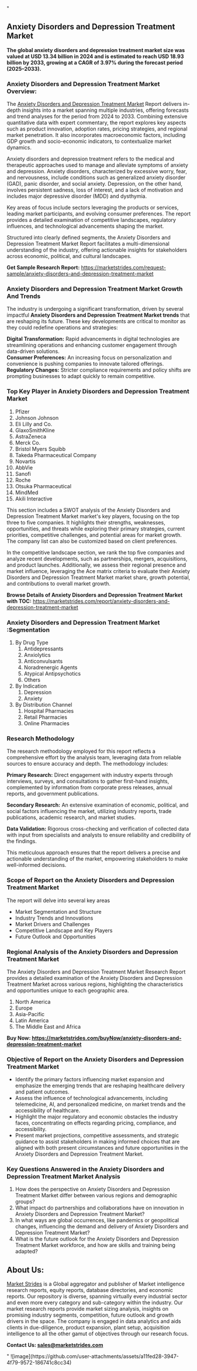 "<h2>Anxiety Disorders and Depression Treatment Market</h2>
<p><strong>The global anxiety disorders and depression treatment market size was valued at USD 13.34 billion in 2024 and is estimated to reach USD 18.93 billion by 2033, growing at a CAGR of 3.97% during the forecast period (2025–2033).</strong></p>
<h3>Anxiety Disorders and Depression Treatment Market Overview:</h3>
<p>The <a href=https://marketstrides.com/report/anxiety-disorders-and-depression-treatment-market>Anxiety Disorders and Depression Treatment Market</a><strong> </strong>Report delivers in-depth insights into a market spanning multiple industries, offering forecasts and trend analyses for the period from 2024 to 2033. Combining extensive quantitative data with expert commentary, the report explores key aspects such as product innovation, adoption rates, pricing strategies, and regional market penetration. It also incorporates macroeconomic factors, including GDP growth and socio-economic indicators, to contextualize market dynamics.</p>
<p>Anxiety disorders and depression treatment refers to the medical and therapeutic approaches used to manage and alleviate symptoms of anxiety and depression. Anxiety disorders, characterized by excessive worry, fear, and nervousness, include conditions such as generalized anxiety disorder (GAD), panic disorder, and social anxiety. Depression, on the other hand, involves persistent sadness, loss of interest, and a lack of motivation and includes major depressive disorder (MDD) and dysthymia.</p>
<p>Key areas of focus include sectors leveraging the products or services, leading market participants, and evolving consumer preferences. The report provides a detailed examination of competitive landscapes, regulatory influences, and technological advancements shaping the market.</p>
<p>Structured into clearly defined segments, the Anxiety Disorders and Depression Treatment Market Report facilitates a multi-dimensional understanding of the industry, offering actionable insights for stakeholders across economic, political, and cultural landscapes.</p>
<p><strong>Get Sample Research Report:</strong> <a href=https://marketstrides.com/request-sample/anxiety-disorders-and-depression-treatment-market>https://marketstrides.com/request-sample/anxiety-disorders-and-depression-treatment-market</a></p>
<h3>Anxiety Disorders and Depression Treatment Market Growth And Trends</h3>
<p>The industry is undergoing a significant transformation, driven by several impactful <strong>Anxiety Disorders and Depression Treatment Market trends</strong> that are reshaping its future. These key developments are critical to monitor as they could redefine operations and strategies:</p>
<p><strong>Digital Transformation:</strong> Rapid advancements in digital technologies are streamlining operations and enhancing customer engagement through data-driven solutions.<br /><strong>Consumer Preferences:</strong> An increasing focus on personalization and convenience is pushing companies to innovate tailored offerings.<br /><strong>Regulatory Changes:</strong> Stricter compliance requirements and policy shifts are prompting businesses to adapt quickly to remain competitive.</p>
<h3>Top Key Player in Anxiety Disorders and Depression Treatment Market</h3>
<p><ol>
<li>Pfizer</li>
<li>Johnson Johnson</li>
<li>Eli Lilly and Co.</li>
<li>GlaxoSmithKline</li>
<li>AstraZeneca</li>
<li>Merck Co.</li>
<li>Bristol Myers Squibb</li>
<li>Takeda Pharmaceutical Company</li>
<li>Novartis</li>
<li>AbbVie</li>
<li>Sanofi</li>
<li>Roche</li>
<li>Otsuka Pharmaceutical</li>
<li>MindMed</li>
<li>Akili Interactive</li>
</ol></p>
<p>This section includes a SWOT analysis of the Anxiety Disorders and Depression Treatment Market market's key players, focusing on the top three to five companies. It highlights their strengths, weaknesses, opportunities, and threats while exploring their primary strategies, current priorities, competitive challenges, and potential areas for market growth. The company list can also be customized based on client preferences.</p>
<p>In the competitive landscape section, we rank the top five companies and analyze recent developments, such as partnerships, mergers, acquisitions, and product launches. Additionally, we assess their regional presence and market influence, leveraging the Ace matrix criteria to evaluate their Anxiety Disorders and Depression Treatment Market market share, growth potential, and contributions to overall market growth.</p>
<p><strong>Browse Details of Anxiety Disorders and Depression Treatment Market with TOC:</strong> <a href=https://marketstrides.com/report/anxiety-disorders-and-depression-treatment-market>https://marketstrides.com/report/anxiety-disorders-and-depression-treatment-market</a></p>
<h3>Anxiety Disorders and Depression Treatment Market :Segmentation</h3>
<p><ol>
<li>By Drug Type
<ol>
<li>Antidepressants</li>
<li>Anxiolytics</li>
<li>Anticonvulsants</li>
<li>Noradrenergic Agents</li>
<li>Atypical Antipsychotics</li>
<li>Others</li>
</ol>
</li>
<li>By Indication
<ol>
<li>Depression</li>
<li>Anxiety</li>
</ol>
</li>
<li>By Distribution Channel
<ol>
<li>Hospital Pharmacies</li>
<li>Retail Pharmacies</li>
<li>Online Pharmacies</li>
</ol></li></ol></p>
<h3>Research Methodology</h3>
<p>The research methodology employed for this report reflects a comprehensive effort by the analysis team, leveraging data from reliable sources to ensure accuracy and depth. The methodology includes:</p>
<p><strong>Primary Research:</strong> Direct engagement with industry experts through interviews, surveys, and consultations to gather first-hand insights, complemented by information from corporate press releases, annual reports, and government publications.</p>
<p><strong>Secondary Research:</strong> An extensive examination of economic, political, and social factors influencing the market, utilizing industry reports, trade publications, academic research, and market studies.</p>
<p><strong>Data Validation:</strong> Rigorous cross-checking and verification of collected data with input from specialists and analysts to ensure reliability and credibility of the findings.</p>
<p>This meticulous approach ensures that the report delivers a precise and actionable understanding of the market, empowering stakeholders to make well-informed decisions.</p>
<h3>Scope of Report on the Anxiety Disorders and Depression Treatment Market</h3>
<p>The report will delve into several key areas</p>
<ul>
<li>Market Segmentation and Structure</li>
<li>Industry Trends and Innovations</li>
<li>Market Drivers and Challenges</li>
<li>Competitive Landscape and Key Players</li>
<li>Future Outlook and Opportunities</li>
</ul>
<h3>Regional Analysis of the Anxiety Disorders and Depression Treatment Market</h3>
<p>The Anxiety Disorders and Depression Treatment Market Research Report provides a detailed examination of the Anxiety Disorders and Depression Treatment Market across various regions, highlighting the characteristics and opportunities unique to each geographic area.</p>
<p><ol>
<li>North America</li>
<li>Europe</li>
<li>Asia-Pacific</li>
<li>Latin America</li>
<li>The Middle East and Africa</li>
</ol></p>
<p><strong>Buy Now: <a href=https://marketstrides.com/buyNow/anxiety-disorders-and-depression-treatment-market>https://marketstrides.com/buyNow/anxiety-disorders-and-depression-treatment-market</a></strong></p>
<h3><strong>Objective of Report on the Anxiety Disorders and Depression Treatment Market</strong></h3>
<ul>
<li>Identify the primary factors influencing market expansion and emphasize the emerging trends that are reshaping healthcare delivery and patient outcomes.</li>
<li>Assess the influence of technological advancements, including telemedicine, AI, and personalized medicine, on market trends and the accessibility of healthcare.</li>
<li>Highlight the major regulatory and economic obstacles the industry faces, concentrating on effects regarding pricing, compliance, and accessibility.</li>
<li>Present market projections, competitive assessments, and strategic guidance to assist stakeholders in making informed choices that are aligned with both present circumstances and future opportunities in the Anxiety Disorders and Depression Treatment Market.</li>
</ul>
<h3>Key Questions Answered in the Anxiety Disorders and Depression Treatment Market Analysis</h3>
<ol>
<li>How does the perspective on Anxiety Disorders and Depression Treatment Market differ between various regions and demographic groups?</li>
<li>What impact do partnerships and collaborations have on innovation in Anxiety Disorders and Depression Treatment Market?</li>
<li>In what ways are global occurrences, like pandemics or geopolitical changes, influencing the demand and delivery of Anxiety Disorders and Depression Treatment Market?</li>
<li>What is the future outlook for the Anxiety Disorders and Depression Treatment Market workforce, and how are skills and training being adapted?</li>
</ol>
<h2>About Us:</h2>
<p><a href=https://marketstrides.com/>Market Strides</a> is a Global aggregator and publisher of Market intelligence research reports, equity reports, database directories, and economic reports. Our repository is diverse, spanning virtually every industrial sector and even more every category and sub-category within the industry. Our market research reports provide market sizing analysis, insights on promising industry segments, competition, future outlook and growth drivers in the space. The company is engaged in data analytics and aids clients in due-diligence, product expansion, plant setup, acquisition intelligence to all the other gamut of objectives through our research focus.</p>
<p><strong>Contact Us: <a href=mailto:sales@marketstrides.com>sales@marketstrides.com</a></strong></p>"
![image](https://github.com/user-attachments/assets/a11fed28-3947-4f79-9572-186741c8cc34)
